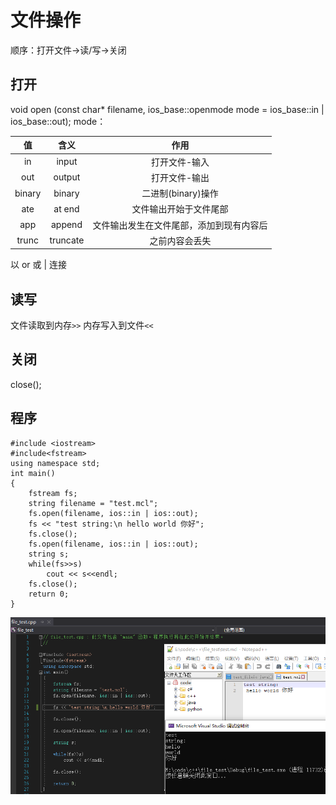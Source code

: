 # 文件操作
顺序：打开文件->读/写->关闭

## 打开
void open (const char* filename,
           ios_base::openmode mode = ios_base::in | ios_base::out);
mode：

|值|含义|作用|
|:-:|:-:|:-:|
|in|input|打开文件-输入|
|out|output|打开文件-输出|
|binary|binary|二进制(binary)操作|
|ate|at end|文件输出开始于文件尾部|
|app|append|文件输出发生在文件尾部，添加到现有内容后|
|trunc|truncate|之前内容会丢失|

以 or 或 | 连接

## 读写
文件读取到内存`>>`
内存写入到文件`<<`
## 关闭
close();
## 程序
```
#include <iostream>
#include<fstream>
using namespace std;
int main()
{
    fstream fs;
    string filename = "test.mcl";
    fs.open(filename, ios::in | ios::out);
    fs << "test string:\n hello world 你好";
    fs.close();
    fs.open(filename, ios::in | ios::out);
    string s;
    while(fs>>s)
        cout << s<<endl;
    fs.close();
    return 0;
}
```

![结果](image/test_io.png)
